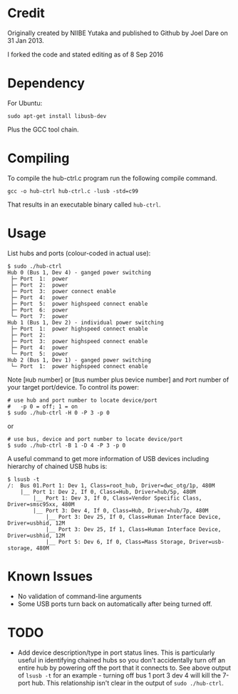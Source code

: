 Credit
======
Originally created by NIIBE Yutaka and published to Github by Joel Dare on 31 Jan 2013.

I forked the code and stated editing as of 8 Sep 2016


Dependency
==========
For Ubuntu:

    sudo apt-get install libusb-dev

Plus the GCC tool chain.


Compiling
=========
To compile the hub-ctrl.c program run the following compile command.

    gcc -o hub-ctrl hub-ctrl.c -lusb -std=c99

That results in an executable binary called `hub-ctrl`.


Usage
=====

List hubs and ports (colour-coded in actual use):

    $ sudo ./hub-ctrl
    Hub 0 (Bus 1, Dev 4) - ganged power switching
     ├─ Port  1:  power
     ├─ Port  2:  power
     ├─ Port  3:  power connect enable
     ├─ Port  4:  power
     ├─ Port  5:  power highspeed connect enable
     ├─ Port  6:  power
     └─ Port  7:  power
    Hub 1 (Bus 1, Dev 2) - individual power switching
     ├─ Port  1:  power highspeed connect enable
     ├─ Port  2: 
     ├─ Port  3:  power highspeed connect enable
     ├─ Port  4:  power
     └─ Port  5:  power
    Hub 2 (Bus 1, Dev 1) - ganged power switching
     └─ Port  1:  power highspeed connect enable


Note [`H`ub number] or [`B`us number plus `D`evice number] and `P`ort number of your target port/device. To control its power:

    # use hub and port number to locate device/port
    #   -p 0 = off; 1 = on
    $ sudo ./hub-ctrl -H 0 -P 3 -p 0

or

    # use bus, device and port number to locate device/port
    $ sudo ./hub-ctrl -B 1 -D 4 -P 3 -p 0

A useful command to get more information of USB devices including hierarchy of chained USB hubs is:

    $ lsusb -t
    /:  Bus 01.Port 1: Dev 1, Class=root_hub, Driver=dwc_otg/1p, 480M
        |__ Port 1: Dev 2, If 0, Class=Hub, Driver=hub/5p, 480M
            |__ Port 1: Dev 3, If 0, Class=Vendor Specific Class, Driver=smsc95xx, 480M
            |__ Port 3: Dev 4, If 0, Class=Hub, Driver=hub/7p, 480M
                |__ Port 3: Dev 25, If 0, Class=Human Interface Device, Driver=usbhid, 12M
                |__ Port 3: Dev 25, If 1, Class=Human Interface Device, Driver=usbhid, 12M
                |__ Port 5: Dev 6, If 0, Class=Mass Storage, Driver=usb-storage, 480M


Known Issues
============
- No validation of command-line arguments
- Some USB ports turn back on automatically after being turned off.


TODO
====
- Add device description/type in port status lines. This is particularly useful in identifying chained hubs so you don't accidentally turn off an entire hub by powering off the port that it connects to. See above output of `lsusb -t` for an example - turning off bus 1 port 3 dev 4 will kill the 7-port hub. This relationship isn't clear in the output of `sudo ./hub-ctrl`.